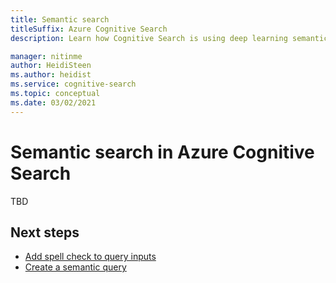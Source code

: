 ```yaml
---
title: Semantic search
titleSuffix: Azure Cognitive Search
description: Learn how Cognitive Search is using deep learning semantic search models from Bing to humanize the search experience in the query engine.

manager: nitinme
author: HeidiSteen
ms.author: heidist
ms.service: cognitive-search
ms.topic: conceptual
ms.date: 03/02/2021
---
```

# Semantic search in Azure Cognitive Search

TBD

## Next steps

+ [Add spell check to query inputs](speller-howto-add.md)
+ [Create a semantic query](semantic-howto-create-query.md)